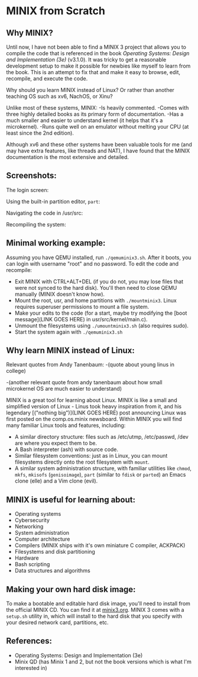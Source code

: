 # MINIX from Scratch

## Why MINIX?

Until now, I have not been able to find a MINIX 3 project that allows you to compile the code that is referenced in the book *Operating Systems: Design and Implementation (3e)* (v3.1.0). It was tricky to get a reasonable development setup to make it possible for newbies like myself to learn from the book. This is an attempt to fix that and make it easy to browse, edit, recompile, and execute the code.

Why should you learn MINIX instead of Linux? Or rather than another teaching OS such as xv6, NachOS, or Xinu?

Unlike most of these systems, MINIX:
-Is heavily commented.
-Comes with three highly detailed books as its primary form of documentation.
-Has a much smaller and easier to understand kernel (it helps that it's a microkernel).
-Runs quite well on an emulator without melting your CPU (at least since the 2nd edition).

Although xv6 and these other systems have been valuable tools for me (and may have extra features, like threads and NAT), I have found that the MINIX documentation is the most extensive and detailed.

## Screenshots:

The login screen:

Using the built-in partition editor, `part`:

Navigating the code in /usr/src:

Recompiling the system:

## Minimal working example:
Assuming you have QEMU installed, run `./qemuminix3.sh`. After it boots, you can login with username "root" and no password. To edit the code and recompile:

- Exit MINIX with CTRL+ALT+DEL (if you do not, you may lose files that were not synced to the hard disk). You'll then need to close QEMU manually (MINIX doesn't know how).
- Mount the root, usr, and home partitions with `./mountminix3`. Linux requires superuser permissions to mount a file system.
- Make your edits to the code (for a start, maybe try modifying the [boot message](LINK GOES HERE) in usr/src/kernel/main.c).
- Unmount the filesystems using `./umountminix3.sh` (also requires sudo).
- Start the system again with `./qemuminix3.sh`

## Why learn MINIX instead of Linux:

Relevant quotes from Andy Tanenbaum:
-(quote about young linus in college)

-(another relevant quote from andy tanenbaum about how small microkernel OS are much easier to understand)


MINIX is a great tool for learning about Linux. MINIX is like a small and simplified version of Linux - Linus took heavy inspiration from it, and his legendary [("nothing big")](LINK GOES HERE) post announcing Linux was first posted on the comp.os.minix newsboard. Within MINIX you will find many familiar Linux tools and features, including:

- A similar directory structure: files such as /etc/utmp, /etc/passwd, /dev are where you expect them to be.
- A Bash interpreter (ash) with source code.
- Similar filesystem conventions: just as in Linux, you can mount filesystems directly onto the root filesystem with `mount`.
- A similar system administration structure, with familiar utilities like `chmod`, `mkfs`, `mkisofs` (`genisoimage`), `part` (similar to `fdisk` or `parted`) an Emacs clone (elle) and a Vim clone (evil). 

## MINIX is useful for learning about:

- Operating systems 
- Cybersecurity
- Networking 
- System administration
- Computer architecture
- Compilers (MINIX ships with it's own miniature C compiler, ACKPACK)
- Filesystems and disk partitioning
- Hardware
- Bash scripting
- Data structures and algorithms

## Making your own hard disk image:
To make a bootable and editable hard disk image, you'll need to install from the official MINIX CD. You can find it at [minix3.org](minix3.org). MINIX 3 comes with a `setup.sh` utility in, which will install to the hard disk that you specify with your desired network card, partitions, etc.

## References:
- Operating Systems: Design and Implementation (3e)
- Minix QD (has Minix 1 and 2, but not the book versions which is what I'm interested in)

